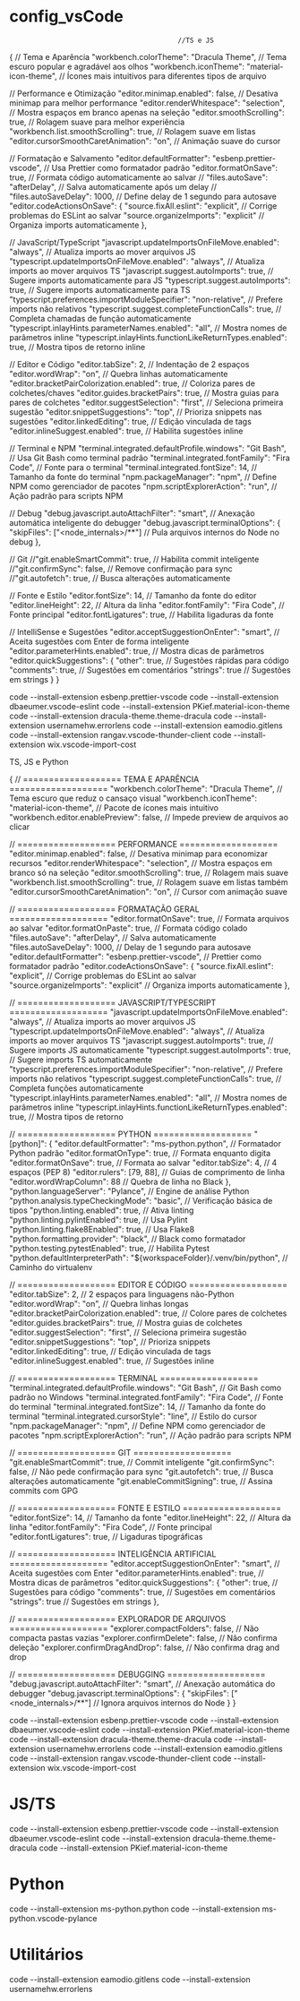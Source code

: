 # config_vsCode


                                              //TS e JS 
{
  // Tema e Aparência
  "workbench.colorTheme": "Dracula Theme",                    // Tema escuro popular e agradável aos olhos
  "workbench.iconTheme": "material-icon-theme",              // Ícones mais intuitivos para diferentes tipos de arquivo
  
  // Performance e Otimização
  "editor.minimap.enabled": false,                           // Desativa minimap para melhor performance
  "editor.renderWhitespace": "selection",                    // Mostra espaços em branco apenas na seleção
  "editor.smoothScrolling": true,                            // Rolagem suave para melhor experiência
  "workbench.list.smoothScrolling": true,                    // Rolagem suave em listas
  "editor.cursorSmoothCaretAnimation": "on",                // Animação suave do cursor

  // Formatação e Salvamento
  "editor.defaultFormatter": "esbenp.prettier-vscode",       // Usa Prettier como formatador padrão
  "editor.formatOnSave": true,                              // Formata código automaticamente ao salvar
 // "files.autoSave": "afterDelay",                           // Salva automaticamente após um delay
 // "files.autoSaveDelay": 1000,                              // Define delay de 1 segundo para autosave
  "editor.codeActionsOnSave": {
    "source.fixAll.eslint": "explicit",                     // Corrige problemas do ESLint ao salvar
    "source.organizeImports": "explicit"                    // Organiza imports automaticamente
  },

  // JavaScript/TypeScript
  "javascript.updateImportsOnFileMove.enabled": "always",    // Atualiza imports ao mover arquivos JS
  "typescript.updateImportsOnFileMove.enabled": "always",    // Atualiza imports ao mover arquivos TS
  "javascript.suggest.autoImports": true,                    // Sugere imports automaticamente para JS
  "typescript.suggest.autoImports": true,                    // Sugere imports automaticamente para TS
  "typescript.preferences.importModuleSpecifier": "non-relative", // Prefere imports não relativos
  "typescript.suggest.completeFunctionCalls": true,          // Completa chamadas de função automaticamente
  "typescript.inlayHints.parameterNames.enabled": "all",     // Mostra nomes de parâmetros inline
  "typescript.inlayHints.functionLikeReturnTypes.enabled": true, // Mostra tipos de retorno inline

  // Editor e Código
  "editor.tabSize": 2,                                      // Indentação de 2 espaços
  "editor.wordWrap": "on",                                  // Quebra linhas automaticamente
  "editor.bracketPairColorization.enabled": true,           // Coloriza pares de colchetes/chaves
  "editor.guides.bracketPairs": true,                       // Mostra guias para pares de colchetes
  "editor.suggestSelection": "first",                       // Seleciona primeira sugestão
  "editor.snippetSuggestions": "top",                       // Prioriza snippets nas sugestões
  "editor.linkedEditing": true,                             // Edição vinculada de tags
  "editor.inlineSuggest.enabled": true,                     // Habilita sugestões inline

  // Terminal e NPM
  "terminal.integrated.defaultProfile.windows": "Git Bash",  // Usa Git Bash como terminal padrão
  "terminal.integrated.fontFamily": "Fira Code",            // Fonte para o terminal
  "terminal.integrated.fontSize": 14,                       // Tamanho da fonte do terminal
  "npm.packageManager": "npm",                              // Define NPM como gerenciador de pacotes
  "npm.scriptExplorerAction": "run",                        // Ação padrão para scripts NPM

  // Debug
  "debug.javascript.autoAttachFilter": "smart",             // Anexação automática inteligente do debugger
  "debug.javascript.terminalOptions": {
    "skipFiles": ["<node_internals>/**"]                    // Pula arquivos internos do Node no debug
  },

  // Git
  //"git.enableSmartCommit": true,                           // Habilita commit inteligente
  //"git.confirmSync": false,                                // Remove confirmação para sync
  //"git.autofetch": true,                                   // Busca alterações automaticamente

  // Fonte e Estilo
  "editor.fontSize": 14,                                   // Tamanho da fonte do editor
  "editor.lineHeight": 22,                                 // Altura da linha
  "editor.fontFamily": "Fira Code",                        // Fonte principal
  "editor.fontLigatures": true,                            // Habilita ligaduras da fonte

  // IntelliSense e Sugestões
  "editor.acceptSuggestionOnEnter": "smart",               // Aceita sugestões com Enter de forma inteligente
  "editor.parameterHints.enabled": true,                   // Mostra dicas de parâmetros
  "editor.quickSuggestions": {
    "other": true,                                         // Sugestões rápidas para código
    "comments": true,                                      // Sugestões em comentários
    "strings": true                                        // Sugestões em strings
  }
}


code --install-extension esbenp.prettier-vscode
code --install-extension dbaeumer.vscode-eslint
code --install-extension PKief.material-icon-theme
code --install-extension dracula-theme.theme-dracula
code --install-extension usernamehw.errorlens
code --install-extension eamodio.gitlens
code --install-extension rangav.vscode-thunder-client
code --install-extension wix.vscode-import-cost





TS, JS e Python 

{
  // =================== TEMA E APARÊNCIA ===================
  "workbench.colorTheme": "Dracula Theme",                    // Tema escuro que reduz o cansaço visual
  "workbench.iconTheme": "material-icon-theme",              // Pacote de ícones mais intuitivo
  "workbench.editor.enablePreview": false,                   // Impede preview de arquivos ao clicar
  
  // =================== PERFORMANCE ===================
  "editor.minimap.enabled": false,                           // Desativa minimap para economizar recursos
  "editor.renderWhitespace": "selection",                    // Mostra espaços em branco só na seleção
  "editor.smoothScrolling": true,                            // Rolagem mais suave
  "workbench.list.smoothScrolling": true,                    // Rolagem suave em listas também
  "editor.cursorSmoothCaretAnimation": "on",                // Cursor com animação suave
  
  // =================== FORMATAÇÃO GERAL ===================
  "editor.formatOnSave": true,                              // Formata arquivos ao salvar
  "editor.formatOnPaste": true,                             // Formata código colado
  "files.autoSave": "afterDelay",                           // Salva automaticamente
  "files.autoSaveDelay": 1000,                              // Delay de 1 segundo para autosave
  "editor.defaultFormatter": "esbenp.prettier-vscode",       // Prettier como formatador padrão
  "editor.codeActionsOnSave": {
    "source.fixAll.eslint": "explicit",                     // Corrige problemas do ESLint ao salvar
    "source.organizeImports": "explicit"                    // Organiza imports automaticamente
  },

  // =================== JAVASCRIPT/TYPESCRIPT ===================
  "javascript.updateImportsOnFileMove.enabled": "always",    // Atualiza imports ao mover arquivos JS
  "typescript.updateImportsOnFileMove.enabled": "always",    // Atualiza imports ao mover arquivos TS
  "javascript.suggest.autoImports": true,                    // Sugere imports JS automaticamente
  "typescript.suggest.autoImports": true,                    // Sugere imports TS automaticamente
  "typescript.preferences.importModuleSpecifier": "non-relative", // Prefere imports não relativos
  "typescript.suggest.completeFunctionCalls": true,          // Completa funções automaticamente
  "typescript.inlayHints.parameterNames.enabled": "all",     // Mostra nomes de parâmetros inline
  "typescript.inlayHints.functionLikeReturnTypes.enabled": true, // Mostra tipos de retorno

  // =================== PYTHON ===================
  "[python]": {
    "editor.defaultFormatter": "ms-python.python",          // Formatador Python padrão
    "editor.formatOnType": true,                           // Formata enquanto digita
    "editor.formatOnSave": true,                           // Formata ao salvar
    "editor.tabSize": 4,                                   // 4 espaços (PEP 8)
    "editor.rulers": [79, 88],                             // Guias de comprimento de linha
    "editor.wordWrapColumn": 88                            // Quebra de linha no Black
  },
  "python.languageServer": "Pylance",                      // Engine de análise Python
  "python.analysis.typeCheckingMode": "basic",             // Verificação básica de tipos
  "python.linting.enabled": true,                          // Ativa linting
  "python.linting.pylintEnabled": true,                    // Usa Pylint
  "python.linting.flake8Enabled": true,                    // Usa Flake8
  "python.formatting.provider": "black",                   // Black como formatador
  "python.testing.pytestEnabled": true,                    // Habilita Pytest
  "python.defaultInterpreterPath": "${workspaceFolder}/.venv/bin/python", // Caminho do virtualenv

  // =================== EDITOR E CÓDIGO ===================
  "editor.tabSize": 2,                                      // 2 espaços para linguagens não-Python
  "editor.wordWrap": "on",                                  // Quebra linhas longas
  "editor.bracketPairColorization.enabled": true,           // Colore pares de colchetes
  "editor.guides.bracketPairs": true,                       // Mostra guias de colchetes
  "editor.suggestSelection": "first",                       // Seleciona primeira sugestão
  "editor.snippetSuggestions": "top",                       // Prioriza snippets
  "editor.linkedEditing": true,                             // Edição vinculada de tags
  "editor.inlineSuggest.enabled": true,                     // Sugestões inline
  
  // =================== TERMINAL ===================
  "terminal.integrated.defaultProfile.windows": "Git Bash",  // Git Bash como padrão no Windows
  "terminal.integrated.fontFamily": "Fira Code",            // Fonte do terminal
  "terminal.integrated.fontSize": 14,                       // Tamanho da fonte do terminal
  "terminal.integrated.cursorStyle": "line",                // Estilo do cursor
  "npm.packageManager": "npm",                              // Define NPM como gerenciador de pacotes
  "npm.scriptExplorerAction": "run",                        // Ação padrão para scripts NPM
  
  // =================== GIT ===================
  "git.enableSmartCommit": true,                           // Commit inteligente
  "git.confirmSync": false,                                // Não pede confirmação para sync
  "git.autofetch": true,                                   // Busca alterações automaticamente
  "git.enableCommitSigning": true,                         // Assina commits com GPG
  
  // =================== FONTE E ESTILO ===================
  "editor.fontSize": 14,                                   // Tamanho da fonte
  "editor.lineHeight": 22,                                 // Altura da linha
  "editor.fontFamily": "Fira Code",                        // Fonte principal
  "editor.fontLigatures": true,                            // Ligaduras tipográficas
  
  // =================== INTELIGÊNCIA ARTIFICIAL ===================
  "editor.acceptSuggestionOnEnter": "smart",               // Aceita sugestões com Enter
  "editor.parameterHints.enabled": true,                   // Mostra dicas de parâmetros
  "editor.quickSuggestions": {
    "other": true,                                         // Sugestões para código
    "comments": true,                                      // Sugestões em comentários
    "strings": true                                        // Sugestões em strings
  },
  
  // =================== EXPLORADOR DE ARQUIVOS ===================
  "explorer.compactFolders": false,                        // Não compacta pastas vazias
  "explorer.confirmDelete": false,                         // Não confirma deleção
  "explorer.confirmDragAndDrop": false,                    // Não confirma drag and drop
  
  // =================== DEBUGGING ===================
  "debug.javascript.autoAttachFilter": "smart",            // Anexação automática do debugger
  "debug.javascript.terminalOptions": {
    "skipFiles": ["<node_internals>/**"]                   // Ignora arquivos internos do Node
  }
}


code --install-extension esbenp.prettier-vscode
code --install-extension dbaeumer.vscode-eslint
code --install-extension PKief.material-icon-theme
code --install-extension dracula-theme.theme-dracula
code --install-extension usernamehw.errorlens
code --install-extension eamodio.gitlens
code --install-extension rangav.vscode-thunder-client
code --install-extension wix.vscode-import-cost

# JS/TS
code --install-extension esbenp.prettier-vscode
code --install-extension dbaeumer.vscode-eslint
code --install-extension dracula-theme.theme-dracula
code --install-extension PKief.material-icon-theme

# Python
code --install-extension ms-python.python
code --install-extension ms-python.vscode-pylance

# Utilitários
code --install-extension eamodio.gitlens
code --install-extension usernamehw.errorlens
